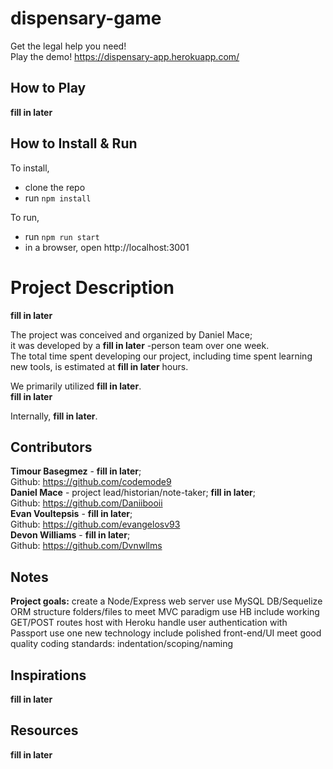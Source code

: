 # dispensary-game
Get the legal help you need!<br> 
Play the demo! https://dispensary-app.herokuapp.com/<br>

## How to Play
__fill in later__

## How to Install & Run
To install,
- clone the repo
- run `npm install`

To run,
- run `npm run start`
- in a browser, open http://localhost:3001

# Project Description
__fill in later__

The project was conceived and organized by Daniel Mace;<br>
it was developed by a __fill in later__ -person team over one week.<br>
The total time spent developing our project, including time spent learning new tools, is estimated at __fill in later__ hours.<br>

We primarily utilized __fill in later__.<br>
__fill in later__

Internally, __fill in later__.<br>


## Contributors
__Timour Basegmez__ - __fill in later__;<br>
  Github: https://github.com/codemode9<br>
__Daniel Mace__ - project lead/historian/note-taker; __fill in later__;<br>
  Github: https://github.com/Daniibooii<br>
__Evan Voultepsis__ - __fill in later__;<br>
  Github: https://github.com/evangelosv93<br>
__Devon Williams__ - __fill in later__;<br>
  Github: https://github.com/Dvnwllms<br>

## Notes
__Project goals:__
create a Node/Express web server 
use MySQL DB/Sequelize ORM
structure folders/files to meet MVC paradigm
use HB
include working GET/POST routes
host with Heroku
handle user authentication with Passport
use one new technology
include polished front-end/UI
meet good quality coding standards: indentation/scoping/naming

## Inspirations
__fill in later__

## Resources
__fill in later__

